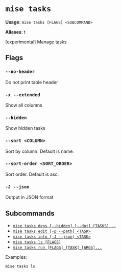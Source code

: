 # `mise tasks`

**Usage**: `mise tasks [FLAGS] <SUBCOMMAND>`

**Aliases**: t

[experimental] Manage tasks

## Flags

### `--no-header`

Do not print table header

### `-x --extended`

Show all columns

### `--hidden`

Show hidden tasks

### `--sort <COLUMN>`

Sort by column. Default is name.

### `--sort-order <SORT_ORDER>`

Sort order. Default is asc.

### `-J --json`

Output in JSON format

## Subcommands

* [`mise tasks deps [--hidden] [--dot] [TASKS]...`](/cli/tasks/deps.md)
* [`mise tasks edit [-p --path] <TASK>`](/cli/tasks/edit.md)
* [`mise tasks info [-J --json] <TASK>`](/cli/tasks/info.md)
* [`mise tasks ls [FLAGS]`](/cli/tasks/ls.md)
* [`mise tasks run [FLAGS] [TASK] [ARGS]...`](/cli/tasks/run.md)

Examples:

    mise tasks ls
